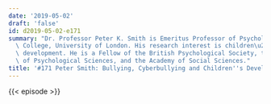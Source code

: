 ```yaml
---
date: '2019-05-02'
draft: 'false'
id: d2019-05-02-e171
summary: "Dr. Professor Peter K. Smith is Emeritus Professor of Psychology at Goldsmiths\
  \ College, University of London. His research interest is children\u2019s social\
  \ development. He is a Fellow of the British Psychological Society, the Association\
  \ of Psychological Sciences, and the Academy of Social Sciences."
title: '#171 Peter Smith: Bullying, Cyberbullying and Children''s Development'
---
```

{{< episode >}}
